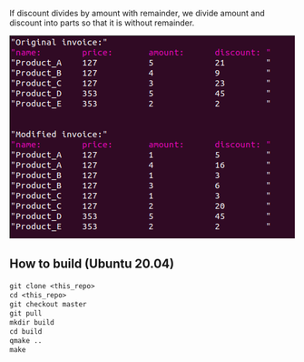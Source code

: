  If discount divides by amount with remainder, we divide amount and discount into parts so that it is without remainder.

![Screen Shot](md/image_2021-11-06_13-46-37.png)

## How to build (Ubuntu 20.04)
```
git clone <this_repo>
cd <this_repo>
git checkout master
git pull
mkdir build
cd build
qmake ..
make
```

